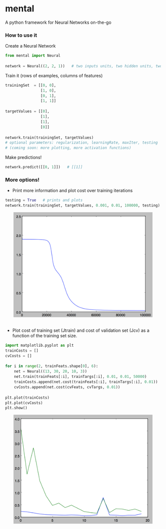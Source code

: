 # mental
A python framework for Neural Networks on-the-go

### How to use it
Create a Neural Network
```python
from mental import Neural

network = Neural((2, 2, 1))   # two inputs units, two hidden units, two outputs
```

Train it (rows of examples, columns of features)
```python
trainingSet  = [[0, 0],
                [1, 0],
                [0, 1],
                [1, 1]]

targetValues = [[0],
                [1],
                [1],
                [0]]

network.train(trainingSet, targetValues)
# optional parameters: regularization, learningRate, maxIter, testing
# (coming soon: more plotting, more activation functions)
```

Make predictions!
```python
network.predict([[0, 1]])   # [[1]]
```

### More options!
* Print more information and plot cost over training iterations
```python
testing = True   # prints and plots
network.train(trainingSet, targetValues, 0.001, 0.01, 100000, testing)
```
<div width="100%" align="center">
  <img src="/imgs/costvsiter.png?raw=true" width="450px alt="Cost vs. Iterations" title="Cost vs. Training Iterations"/>
</div>
<br/>

* Plot cost of training set (Jtrain) and cost of validation set (Jcv) as a function of the training set size.
```python
import matplotlib.pyplot as plt
trainCosts = []
cvCosts = []

for i in range(2, trainFeats.shape[0], 6):
    net = Neural((13, 30, 20, 10, 3))
    net.train(trainFeats[:i], trainTargs[:i], 0.01, 0.01, 50000)
    trainCosts.append(net.cost(trainFeats[:i], trainTargs[:i], 0.01))
    cvCosts.append(net.cost(cvFeats, cvTargs, 0.01))

plt.plot(trainCosts)
plt.plot(cvCosts)
plt.show()
```
<div width="100%" align="center">
  <img src="/imgs/jtrainjcvvsm.png?raw=true" width="450px alt="Jtrain&Jcv vs. numExamples" title="Jtrain & Jcv vs. Number of Examples"/>
</div>
